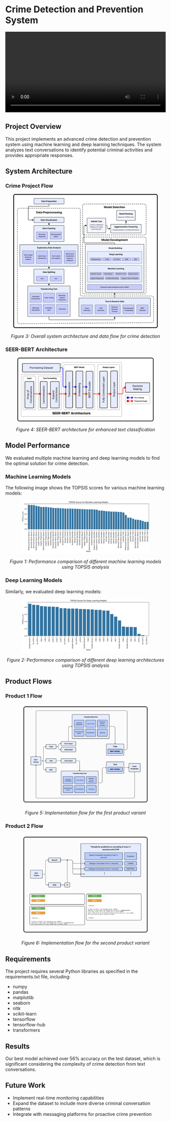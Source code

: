 # Crime Detection and Prevention System

<!-- <div align="center">
  <video src="assets/Project_Walkthrough.mp4" autoplay loop muted width="100%" playbackRate="2"></video>
</div> -->

<div align="center">
  <video src="assets/Project_Walkthrough.mp4" width="100%" controls autoplay loop playbackRate="1.75">
    <source src="assets/Project_Walkthrough.mp4" type="video/mp4" autoplay loop playbackRate="1.75">
    Your browser does not support the video tag.
  </video>
</div>

## Project Overview

This project implements an advanced crime detection and prevention system using machine learning and deep learning techniques. The system analyzes text conversations to identify potential criminal activities and provides appropriate responses.

## System Architecture

### Crime Project Flow

<div align="center">
  <img src="assets/CrimeProjectFlow-3.png" alt="Crime Project Flow" width="90%">
  <p><em>Figure 3: Overall system architecture and data flow for crime detection</em></p>
</div>

### SEER-BERT Architecture

<div align="center">
  <img src="assets/SEER-BERT-2.png" alt="SEER-BERT Architecture" width="85%">
  <p><em>Figure 4: SEER-BERT architecture for enhanced text classification</em></p>
</div>

## Model Performance

We evaluated multiple machine learning and deep learning models to find the optimal solution for crime detection.

### Machine Learning Models

The following image shows the TOPSIS scores for various machine learning models:

<div align="center">
  <img src="assets/TOPSIS_scores_Machine Learning.png" alt="Machine Learning Models TOPSIS Scores" width="80%">
  <p><em>Figure 1: Performance comparison of different machine learning models using TOPSIS analysis</em></p>
</div>

### Deep Learning Models

Similarly, we evaluated deep learning models:

<div align="center">
  <img src="assets/TOPSIS_scores_Deep Learning.png" alt="Deep Learning Models TOPSIS Scores" width="80%">
  <p><em>Figure 2: Performance comparison of different deep learning architectures using TOPSIS analysis</em></p>
</div>

## Product Flows

### Product 1 Flow

<div align="center">
  <img src="assets/Product1_Flow.png" alt="Product 1 Flow" width="80%">
  <p><em>Figure 5: Implementation flow for the first product variant</em></p>
</div>

### Product 2 Flow

<div align="center">
  <img src="assets/Product2_Flow.png" alt="Product 2 Flow" width="80%">
  <p><em>Figure 6: Implementation flow for the second product variant</em></p>
</div>

## Requirements

The project requires several Python libraries as specified in the requirements.txt file, including:
- numpy
- pandas
- matplotlib
- seaborn
- nltk
- scikit-learn
- tensorflow
- tensorflow-hub
- transformers

## Results

Our best model achieved over 56% accuracy on the test dataset, which is significant considering the complexity of crime detection from text conversations.

## Future Work

- Implement real-time monitoring capabilities
- Expand the dataset to include more diverse criminal conversation patterns
- Integrate with messaging platforms for proactive crime prevention
